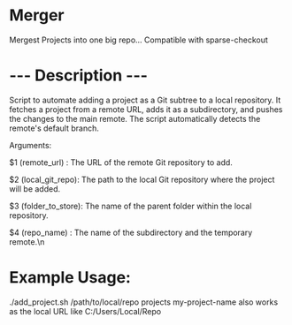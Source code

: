 # Merger
Mergest Projects into one big repo... Compatible with sparse-checkout 

# --- Description ---
Script to automate adding a project as a Git subtree to a local repository.
It fetches a project from a remote URL, adds it as a subdirectory, and
pushes the changes to the main remote. The script automatically detects the
remote's default branch.

Arguments:

   $1 (remote_url)    : The URL of the remote Git repository to add.
   
   $2 (local_git_repo): The path to the local Git repository where the project will be added.
   
   $3 (folder_to_store): The name of the parent folder within the local repository.
   
   $4 (repo_name)     : The name of the subdirectory and the temporary remote.\n

# Example Usage:

   ./add_project.sh <URL> /path/to/local/repo projects my-project-name
   <URL> also works as the local URL like C:/Users/Local/Repo 
